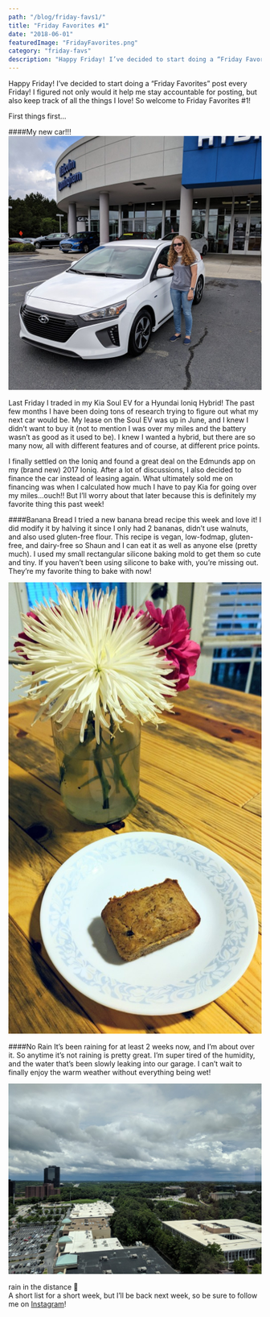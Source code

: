 ```yaml
---
path: "/blog/friday-favs1/"
title: "Friday Favorites #1"
date: "2018-06-01"
featuredImage: "FridayFavorites.png"
category: "friday-favs"
description: "Happy Friday! I’ve decided to start doing a “Friday Favorites” post every Friday! I figured not only would it help me stay accountable for posting, but also keep track of all the things I love! So welcome to Friday Favorites #1!"
---
```


Happy Friday! I’ve decided to start doing a “Friday Favorites” post every Friday! I figured not only would it help me stay accountable for posting, but also keep track of all the things I love! So welcome to Friday Favorites #1!

First things first…

####My new car!!!
![new car](images/car.jpg)

Last Friday I traded in my Kia Soul EV for a Hyundai Ioniq Hybrid! The past few months I have been doing tons of research trying to figure out what my next car would be. My lease on the Soul EV was up in June, and I knew I didn’t want to buy it (not to mention I was over my miles and the battery wasn’t as good as it used to be). I knew I wanted a hybrid, but there are so many now, all with different features and of course, at different price points.

I finally settled on the Ioniq and found a great deal on the Edmunds app on my (brand new) 2017 Ioniq. After a lot of discussions, I also decided to finance the car instead of leasing again. What ultimately sold me on financing was when I calculated how much I have to pay Kia for going over my miles…ouch!! But I’ll worry about that later because this is definitely my favorite thing this past week!

####Banana Bread
I tried a new banana bread recipe this week and love it! I did modify it by halving it since I only had 2 bananas, didn’t use walnuts, and also used gluten-free flour. This recipe is vegan, low-fodmap, gluten-free, and dairy-free so Shaun and I can eat it as well as anyone else (pretty much). I used my small rectangular silicone baking mold to get them so cute and tiny. If you haven’t been using silicone to bake with, you’re missing out. They’re my favorite thing to bake with now!

![banana bread](images/bananabread.jpg)

####No Rain
It’s been raining for at least 2 weeks now, and I’m about over it. So anytime it’s not raining is pretty great. I’m super tired of the humidity, and the water that’s been slowly leaking into our garage. I can’t wait to finally enjoy the warm weather without everything being wet!

![rain coming](images/view.jpg)

rain in the distance 🙁  
A short list for a short week, but I’ll be back next week, so be sure to follow me on [Instagram](https://www.instagram.com/klgh.js/)!
